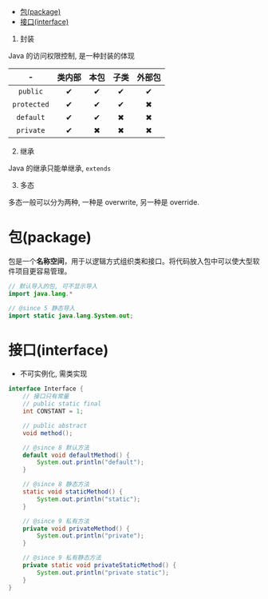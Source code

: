 <!-- TOC -->

- [包(package)](#包package)
- [接口(interface)](#接口interface)

<!-- /TOC -->

1. 封装

Java 的访问权限控制, 是一种封装的体现

-|类内部|本包|子类|外部包
:---:|:---:|:---:|:---:|:---:
`public`|✔|✔|✔|✔|✔
`protected`|✔|✔|✔|✖
`default`|✔|✔|✖|✖
`private`|✔|✖|✖|✖

2. 继承

Java 的继承只能单继承, `extends`

3. 多态

多态一般可以分为两种, 一种是 overwrite, 另一种是 override.

# 包(package)

包是一个**名称空间**，用于以逻辑方式组织类和接口。将代码放入包中可以使大型软件项目更容易管理。

```java
// 默认导入的包, 可不显示导入
import java.lang.*

// @since 5 静态导入
import static java.lang.System.out;
```

# 接口(interface)

- 不可实例化, 需类实现

```java
interface Interface {
    // 接口只有常量
    // public static final
    int CONSTANT = 1;

    // public abstract
    void method();

    // @since 8 默认方法
    default void defaultMethod() {
        System.out.println("default");
    }

    // @since 8 静态方法
    static void staticMethod() {
        System.out.println("static");
    }

    // @since 9 私有方法
    private void privateMethod() {
        System.out.println("private");
    }

    // @since 9 私有静态方法
    private static void privateStaticMethod() {
        System.out.println("private static");
    }
}
```